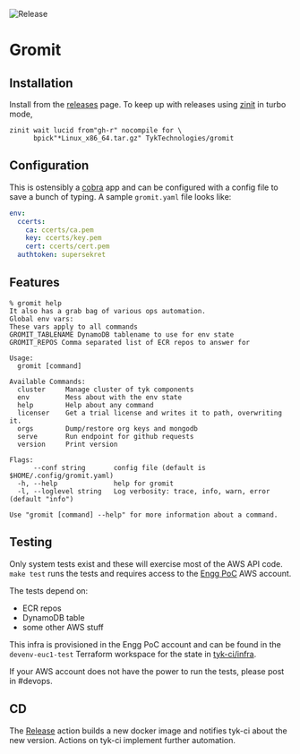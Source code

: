 ![Release](https://github.com/TykTechnologies/gromit/workflows/Release/badge.svg?branch=master)

# Gromit

## Installation
Install from the [releases](releases) page. To keep up with releases using [zinit](https://github.com/zdharma/zinit) in turbo mode, 

``` shell
zinit wait lucid from"gh-r" nocompile for \
      bpick"*Linux_x86_64.tar.gz" TykTechnologies/gromit
```
## Configuration
This is ostensibly a [cobra](https://github.com/spf13/cobra "cobra cli") app and can be configured with a config file to save a bunch of typing. A sample `gromit.yaml` file looks like:

``` yaml
env:
  ccerts:
    ca: ccerts/ca.pem
    key: ccerts/key.pem
    cert: ccerts/cert.pem
  authtoken: supersekret

```
## Features
``` shellsession
% gromit help
It also has a grab bag of various ops automation.
Global env vars:
These vars apply to all commands
GROMIT_TABLENAME DynamoDB tablename to use for env state
GROMIT_REPOS Comma separated list of ECR repos to answer for

Usage:
  gromit [command]

Available Commands:
  cluster     Manage cluster of tyk components
  env         Mess about with the env state
  help        Help about any command
  licenser    Get a trial license and writes it to path, overwriting it.
  orgs        Dump/restore org keys and mongodb
  serve       Run endpoint for github requests
  version     Print version

Flags:
      --conf string       config file (default is $HOME/.config/gromit.yaml)
  -h, --help              help for gromit
  -l, --loglevel string   Log verbosity: trace, info, warn, error (default "info")

Use "gromit [command] --help" for more information about a command.
```

## Testing
Only system tests exist and these will exercise most of the AWS API code. `make test` runs the tests and requires access to the [Engg PoC](https://046805072452/signing/aws/amazon.com/console/) AWS account.

The tests depend on:
- ECR repos
- DynamoDB table
- some other AWS stuff

This infra is provisioned in the Engg PoC account and can be found in the `devenv-euc1-test` Terraform workspace for the state in [tyk-ci/infra](https://github.com/TykTechnologies/tyk-ci/tree/master/infra).

If your AWS account does not have the power to run the tests, please post in #devops.

## CD
The [Release](https://github.com/TykTechnologies/gromit/actions?query=workflow%3ARelease) action builds a new docker image and notifies tyk-ci about the new version. Actions on tyk-ci implement further automation.
